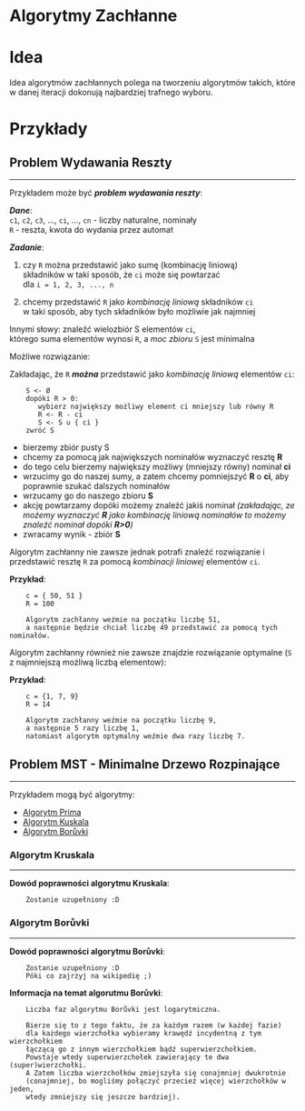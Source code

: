 # Algorytmy Zachłanne

# Idea

Idea algorytmów zachłannych polega na tworzeniu algorytmów takich, które w danej iteracji dokonują najbardziej trafnego wyboru. 

# Przykłady

## Problem Wydawania Reszty
---

Przykładem może być ***problem wydawania reszty***:


***Dane***:  
    `c1`, `c2`, `c3`, ..., `ci`, ..., `cn` - liczby naturalne, nominały  
    `R` - reszta, kwota do wydania przez automat  

***Zadanie***:  
  1) czy `R` można przedstawić jako sumę (kombinację liniową)   
    składników w taki sposób, że  `ci`  może się powtarzać  
    dla `i = 1, 2, 3, ..., n ` 
    
  2) chcemy przedstawić `R` jako *kombinację liniową* składników  `ci`  
    w taki sposób, aby tych składników było możliwie jak najmniej  

  Innymi słowy: znaleźć wielozbiór S elementów  `ci`,   
    którego suma elementów wynosi `R`, a *moc zbioru* `S` jest minimalna  


Możliwe rozwiązanie:  

Zakładając, że `R` ***można*** przedstawić jako *kombinację liniową* elementów `ci`:  
```
    S <- Ø
    dopóki R > 0:
       wybierz największy możliwy element ci mniejszy lub równy R
       R <- R - ci
       S <- S ∪ { ci }
    zwróć S
```  
* bierzemy zbiór pusty S  
* chcemy za pomocą jak największych nominałów wyznaczyć resztę **R**  
* do tego celu bierzemy największy możliwy (mniejszy równy) nominał **ci**  
* wrzucimy go do naszej sumy, a zatem chcemy pomniejszyć **R** o **ci**, aby poprawnie szukać dalszych nominałów  
* wrzucamy go do naszego zbioru **S**  
* akcję powtarzamy dopóki możemy znaleźć jakiś nominał *(zakładając, ze możemy wyznaczyć **R** jako kombinację liniową nominałów to możemy znaleźć nominał dopóki **R>0**)*  
* zwracamy wynik - zbiór **S**  
 

Algorytm zachłanny nie zawsze jednak potrafi znaleźć rozwiązanie i przedstawić resztę `R` za pomocą *kombinacji liniowej* elementów `ci`. 

**Przykład**:
```
    c = { 50, 51 }
    R = 100 
    
    Algorytm zachłanny weźmie na początku liczbę 51, 
    a następnie będzie chciał liczbę 49 przedstawić za pomocą tych nominałów.
```
Algorytm zachłanny również nie zawsze znajdzie rozwiązanie optymalne (`S` z najmniejszą możliwą liczbą elementow):

**Przykład**:
```
    c = {1, 7, 9}
    R = 14
    
    Algorytm zachłanny weźmie na początku liczbę 9, 
    a następnie 5 razy liczbę 1, 
    natomiast algorytm optymalny weźmie dwa razy liczbę 7.
```

## Problem MST - Minimalne Drzewo Rozpinające
---

Przykładem mogą być algorytmy:  
* [Algorytm Prima](https://pl.wikipedia.org/wiki/Algorytm_Prima)
* [Algorytm Kuskala](https://pl.wikipedia.org/wiki/Algorytm_Kruskala)
* [Algorytm Borůvki](https://pl.wikipedia.org/wiki/Algorytm_Bor%C5%AFvki)
  
### Algorytm Kruskala
--- 

**Dowód poprawności algorytmu Kruskala**:
```
    Zostanie uzupełniony :D
```

### Algorytm Borůvki
---

**Dowód poprawności algorytmu Borůvki**:
```
    Zostanie uzupełniony :D 
    Póki co zajrzyj na wikipedię ;)
```

**Informacja na temat algorutmu Borůvki**:
```
    Liczba faz algorytmu Borůvki jest logarytmiczna.
    
    Bierze się to z tego faktu, że za każdym razem (w każdej fazie) 
    dla każdego wierzchołka wybieramy krawędź incydentną z tym wierzchołkiem
    łączącą go z innym wierzchołkiem bądź superwierzchołkiem.
    Powstaje wtedy superwierzchołek zawierający te dwa (super)wierzchołki.
    A Zatem liczba wierzchołków zmiejszyła się conajmniej dwukrotnie 
    (conajmniej, bo mogliśmy połączyć przecież więcej wierzchołków w jeden,
    wtedy zmniejszy się jeszcze bardziej).
```
